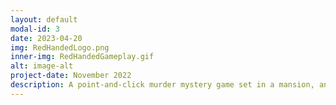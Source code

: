 ```yaml
---
layout: default
modal-id: 3
date: 2023-04-20
img: RedHandedLogo.png
inner-img: RedHandedGameplay.gif
alt: image-alt
project-date: November 2022
description: A point-and-click murder mystery game set in a mansion, and playing as a Detective solving the case. Developed with 3 others within 4 months, Red Handed is now available on <a href="https://bazzagibbs.itch.io/red-handed" target="_blank">Itch.io.<i class="fa-brands fa-fw fa-itch-io"></i></a><br> I was the animator (2D Tween) and <a href="https://www.youtube.com/@RedHandedGame" target="_blank">marketing/social media manager <i class="fa-brands fa-fw fa-youtube"></i></a> of the game, where I produced devlogs during our game's development for our YouTube channel, YouTube shorts to promote the game, and engage our small audience on Twitter.<p> This project was a unique university project, in that we basically had to start from scratch, when we are supposed to continue from a project done in a past semester. We had to carefully plan what we had to do in our weekly scrum meetings, and ensure our work is done according to schedule. Again, we only had 4 months to present this project by the end of the semester.</p> <p> I took the first 3 weeks of the project to learn how to do tween animation using Unity's animator. I was aware of other alternatives I could have used, but they were either outdated, or may require more time learning in. I used some sample sprites provided by Unity and practiced rigging sprites for tweening, while the rest of the team were figuring out Yarn Spinner - our narrative engine of choice, and rapidly prototyping gameplay interaction.</p>
---
```

